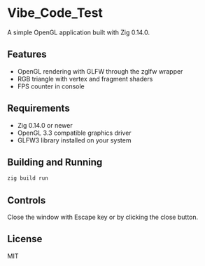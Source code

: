 # Vibe_Code_Test

A simple OpenGL application built with Zig 0.14.0.

## Features

- OpenGL rendering with GLFW through the zglfw wrapper
- RGB triangle with vertex and fragment shaders
- FPS counter in console

## Requirements

- Zig 0.14.0 or newer
- OpenGL 3.3 compatible graphics driver
- GLFW3 library installed on your system

## Building and Running

```bash
zig build run
```

## Controls

Close the window with Escape key or by clicking the close button.

## License

MIT
